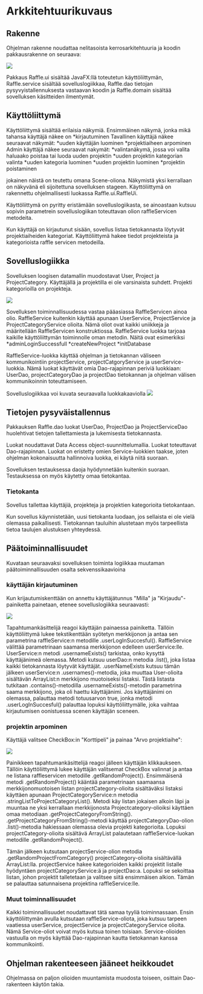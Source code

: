 # Arkkitehtuurikuvaus

## Rakenne
Ohjelman rakenne noudattaa nelitasoista kerrosarkitehtuuria ja koodin pakkausrakenne on seuraava:

![](https://raw.githubusercontent.com/millakortelainen/ot-harjoitustyo/master/harjoitustyo/dokumentaatio/pics/pakkauskaavio.png)

Pakkaus Raffle.ui sisältää JavaFX:llä toteutetun käyttöliittymän, Raffle.service sisältää sovelluslogiikkaa, Raffle.dao tietojan pysyvyistallennuksesta vastaavan koodin ja Raffle.domain sisältää sovelluksen käsitteiden ilmentymät.

## Käyttöliittymä
Käyttöliittymä sisältää erilaisia näkymiä. Ensimmäinen näkymä, jonka mikä tahansa käyttäjä näkee on
*kirjautuminen
Tavallinen käyttäjä näkee seuraavat näkymät:
*uuden käyttäjän luominen
*projektiaiheen arpominen
Admin käyttäjä näkee seuraavat nakymät:
*valintanäkymä, jossa voi valita haluaako poistaa tai luoda uuden projektin
*uuden projektin kategorian valinta
*uuden kategoria luominen
*uuden projektin luominen
*projektin poistaminen

jokainen näistä on teutettu omana Scene-oliona. Näkymistä yksi kerrallaan on näkyvänä eli sijoitettuna sovelluksen stageen. Käyttöliittymä on rakennettu ohjelmallisesti luokassa Raffle.ui.RaffleUi.

Käyttöliittymä on pyritty eristämään sovelluslogiikasta, se ainoastaan kutsuu sopivin parametrein sovelluslogiikan toteuttavan olion raffleServicen metodeita.

Kun käyttäjä on kirjautunut sisään, sovellus listaa tietokannasta löytyvät projektiaiheiden kategoriat. Käyttöliittymä hakee tiedot projekteista ja kategorioista raffle servicen metodeilla.

## Sovelluslogiikka
Sovelluksen loogisen datamallin muodostavat User, Project ja ProjectCategory. Käyttäjällä ja projektilla ei ole varsinaista suhdett. Projekti kategorioilla on projekteja. 

![](https://raw.githubusercontent.com/millakortelainen/ot-harjoitustyo/master/harjoitustyo/dokumentaatio/pics/Untitled%20Diagram.png)

Sovelluksen toiminnallisuudessa vastaa pääasiassa RaffleServicen ainoa olio. RaffleService kuitenkin käyttää apunaan UserService, ProjectService ja ProjectCategoryService olioita. Nämä oliot ovat kaikki uniikkeja ja määritellään RaffleServicen konstruktiossa. RaffleService luokka tarjoaa kaikille käyttöliittymän toiminnolle oman metodin. Näitä ovat esimerkiksi
*adminLoginSuccessfull
*createNewProject
*initDatabase

RaffleService-luokka käyttää ohjelman ja tietokannan väliseen kommunikointiin projectService, projectCatgoryService ja userService- luokkia. Nämä luokat käyttävät omia Dao-rajapinnan periviä luokkiaan: UserDao, projectCategoryDao ja projectDao tietokannan ja ohjelman välisen kommunikoinnin toteuttamiseen.

Sovelluslogiikkaa voi kuvata seuraavalla luokkakaaviolla
![](https://raw.githubusercontent.com/millakortelainen/ot-harjoitustyo/master/harjoitustyo/dokumentaatio/pics/luokkakaavio.png)

## Tietojen pysyväistallennus
Pakkauksen Raffle.dao luokat UserDao, ProjectDao ja ProjectServiceDao huolehtivat tietojen tallettamiesta ja lukemisesta tietokannasta.

Luokat noudattavat Data Access object-suunnittelumallia. Luokat toteuttavat Dao-rajapinnan. Luokat on eristetty omien Service-luokkien taakse, joten ohjelman kokonaisuutta hallinnoiva luokka, ei käytä niitä suoraan.

Sovelluksen testauksessa daoja hyödynnetään kuitenkin suoraan. Testauksessa on myös käytetty omaa tietokantaa.  

### Tietokanta
Sovellus tallettaa käyttäjiä, projekteja ja projektien kategorioita tietokantaan.

Kun sovellus käynnistetään, uusi tietokanta luodaan, jos sellaista ei ole vielä olemassa paikallisesti. Tietokannan tauluihin alustetaan myös tarpeellista tietoa taulujen alustuksen yhteydessä. 

## Päätoiminnallisuudet
Kuvataan seuraavaksi sovelluksen toiminta logiikkaa muutaman päätoiminnallisuuden osalta sekvenssikaavioina

### käyttäjän kirjautuminen
Kun krijautumiskenttään on annettu käyttäjätunnus "Milla" ja "Kirjaudu"-painiketta painetaan, etenee sovelluslogiikka seuraavasti:

![](https://raw.githubusercontent.com/millakortelainen/ot-harjoitustyo/master/harjoitustyo/dokumentaatio/pics/sekvenssikaavioKirjautumisesta.png)

Tapahtumankäsittelijä reagoi käyttäjän painaessa painiketta. Tällöin käyttöliittymä lukee tekstikenttään syötetyn merkkijonon ja antaa sen parametrina raffleService:n metodille .userLogInSuccesful(). RaffleService välittää parametrinaan saamansa merkkijonon edelleen userService:lle. UserService:n metodi .usernameExists() tarkistaa, onko kysyttä käyttäjänimeä olemassa. Metodi kutsuu userDao:n metodia .list(), joka listaa kaikki tietokannasta löytyvät käyttäjät. .userNameExists kutsuu tämän jälkeen userService:n .usernames()-metodia, joka muuttaa User-olioita sisältävän ArrayList:n merkkijono muotoiseksi listaksi. Tästä listasta tutkitaan .contains()-metodilla .usernameExists()-metodin parametrina saama merkkijono, joka oli haettu käyttäjänimi. Jos käyttäjänimi on olemassa, palauttaa metodi totuusarvon true, jonka metodi .userLogInSuccesful() palauttaa lopuksi käyttöliittymälle, joka vaihtaa kirjautumisen oonistuessa scenen käyttäjän sceneen.

### projektin arpominen
Käyttäjä valitsee CheckBox:in "Korttipeli" ja painaa "Arvo projektiaihe":

![](https://raw.githubusercontent.com/millakortelainen/ot-harjoitustyo/master/harjoitustyo/dokumentaatio/pics/sekvenssikaavioProjektinArpomisesta.png)

Painikkeen tapahtumankäsittelijä reagoi jälleen käyttäjän klikkaukseen. Tällöin käyttöliittymä lukee käyttäjän valitsemat CheckBox valinnat ja antaa ne listana raffleservicen metodille .getRandomProject(). Ensimmäisenä metodi .getRandomProject() kääntää parametrinaan saamaansa merkkijonomuotoisen listan projectCategory-olioita sisältäväksi listaksi käyttäen apunaan ProjectCategoryService:n metodia .stringListToProjectCategoryList(). Metodi käy listan jokaisen alkoin läpi ja muuntaa ne yksi kerrallaan merkkijonosta Projectcategory-olioiksi käyttäen omaa metodiaan .getProjectCategoryFromString(). .getProjectCategoryFromString()-metodi käyttää projectCategoryDao-olion .list()-metodia hakiessaan olemassa olevia projekti kategorioita. Lopuksi projectCategory-olioita sisältävä ArrayList palautetaan raffleService-luokan metodille .getRandomProject(). 

Tämän jälkeen kutsutaan projectService-olion metodia .getRandomProjectFromCategory() projectCategory-olioita sisältävällä ArrayList:lla. projectService hakee kategorioiden kaikki projektit listalle hyödyntäen projectCategoryService:ä ja projectDao:a. Lopuksi se sekoittaa listan, johon projektit talletetaan ja valitsee siitä ensimmäisen alkion. Tämän se palauttaa satunnaisena projektina raffleService:lle.

### Muut toiminnallisuudet
Kaikki toiminnallisuudet noudattavat tätä samaa tyyliä toiminnassaan. Ensin käyttöliittymän avulla kutsutaan raffleService-oliota, joka kutsuu tarpeen vaatiessa userService, projectService ja projectCategoryService olioita. Nämä Service-oliot voivat myös kutsua toinen toisiaan. Service-olioiden vastuulla on myös käyttää Dao-rajapinnan kautta tietokannan kanssa kommunikointi.

## Ohjelman rakenteeseen jääneet heikkoudet
Ohjelmassa on paljon olioiden muuntamista muodosta toiseen, osittain Dao-rakenteen käytön takia.



